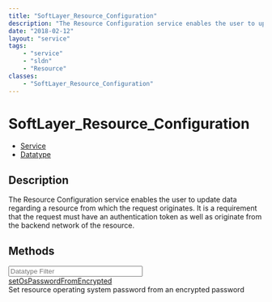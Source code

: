 ```yaml
---
title: "SoftLayer_Resource_Configuration"
description: "The Resource Configuration service enables the user to update data regarding a resource from which the request originate... "
date: "2018-02-12"
layout: "service"
tags:
    - "service"
    - "sldn"
    - "Resource"
classes:
    - "SoftLayer_Resource_Configuration"
---
```

# SoftLayer_Resource_Configuration
<div id='service-datatype'>
    <ul id='sldn-reference-tabs'>
    <li id='service'> <a href='/reference/services/SoftLayer_Resource_Configuration' >Service</a></li>    <li id='datatype'> <a href='/reference/datatypes/SoftLayer_Resource_Configuration' >Datatype</a></li>
    </ul>
</div>

## Description
The Resource Configuration service enables the user to update data regarding a resource from which the request originates. It is a requirement that the request must have an authentication token as well as originate from the backend network of the resource. 



        
<div id="properties" class="content">
    <h2>Methods</h2>
    <div class="view-filters">
        <div class="clearfix">
            <div class="search-input-box">
                <input placeholder="Datatype Filter" onkeyup="titleSearch(inputId='edit-combine', divId='method-div', elementClass='method-row')" 
                    type="text" id="edit-combine" value="" size="30" maxlength="128" class="form-text">
            </div>
        </div>
    </div>
    <div id="method-div">
            <div class="method-row">
                        <span class='view-field-title'><a href='/reference/services/SoftLayer_Resource_Configuration/setOsPasswordFromEncrypted'> setOsPasswordFromEncrypted</a> </span>
            <div class='views-field-body'>Set resource operating system password from an encrypted password</div>
        </div>
        </div>
</div>

